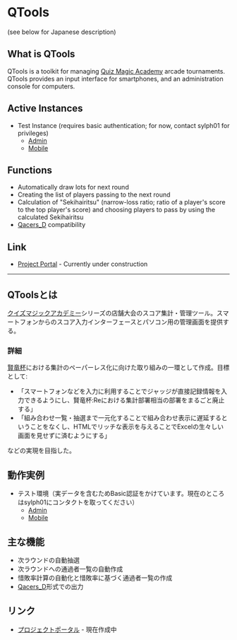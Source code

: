 # QTools

(see below for Japanese description)

## What is QTools

QTools is a toolkit for managing [Quiz Magic Academy](http://www.konami.jp/am/qma/) arcade tournaments. QTools provides an input interface for smartphones, and an administration console for computers. 

## Active Instances

* Test Instance (requires basic authentication; for now, contact sylph01 for privileges)
    * [Admin](http://qadmin.s01.ninja/)
    * [Mobile](http://qtools.s01.ninja/)

## Functions

* Automatically draw lots for next round
* Creating the list of players passing to the next round
* Calculation of "Sekihairitsu" (narrow-loss ratio; ratio of a player's score to the top player's score) and choosing players to pass by using the calculated Sekihairitsu
* [Qacers_D](http://www.qacers.com/) compatibility

## Link

* [Project Portal](http://qtools-proj.s01.info) - Currently under construction

----

## QToolsとは

[クイズマジックアカデミー](http://www.konami.jp/am/qma/)シリーズの店舗大会のスコア集計・管理ツール。スマートフォンからのスコア入力インターフェースとパソコン用の管理画面を提供する。

### 詳細

[賢竜杯](http://www.kenryuhai.com/)における集計のペーパーレス化に向けた取り組みの一環として作成。目標として:

* 「スマートフォンなどを入力に利用することでジャッジが直接記録情報を入力できるようにし、賢竜杯:Reにおける集計部署相当の部署をまるごと廃止する」
* 「組み合わせ一覧・抽選まで一元化することで組み合わせ表示に遅延するということをなくし、HTMLでリッチな表示を与えることでExcelの生々しい画面を見せずに済むようにする」

などの実現を目指した。

## 動作実例

* テスト環境（実データを含むためBasic認証をかけています。現在のところはsylph01にコンタクトを取ってください）
    * [Admin](http://qadmin.s01.ninja/)
    * [Mobile](http://qtools.s01.ninja/)

## 主な機能

* 次ラウンドの自動抽選
* 次ラウンドへの通過者一覧の自動作成
* 惜敗率計算の自動化と惜敗率に基づく通過者一覧の作成
* [Qacers_D](http://www.qacers.com/)形式での出力

## リンク

* [プロジェクトポータル](http://qtools-proj.s01.info/) - 現在作成中